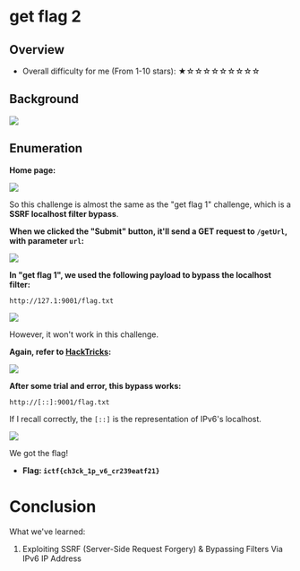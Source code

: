 # get flag 2

## Overview

- Overall difficulty for me (From 1-10 stars): ★☆☆☆☆☆☆☆☆☆

## Background

![](https://github.com/siunam321/CTF-Writeups/blob/main/Icognito-4.0/images/Pasted%20image%2020230217202938.png)

## Enumeration

**Home page:**

![](https://github.com/siunam321/CTF-Writeups/blob/main/Icognito-4.0/images/Pasted%20image%2020230217202948.png)

So this challenge is almost the same as the "get flag 1" challenge, which is a **SSRF localhost filter bypass**.

**When we clicked the "Submit" button, it'll send a GET request to `/getUrl`, with parameter `url`:**

![](https://github.com/siunam321/CTF-Writeups/blob/main/Icognito-4.0/images/Pasted%20image%2020230217203113.png)

**In "get flag 1", we used the following payload to bypass the localhost filter:**
```
http://127.1:9001/flag.txt
```

![](https://github.com/siunam321/CTF-Writeups/blob/main/Icognito-4.0/images/Pasted%20image%2020230217203209.png)

However, it won't work in this challenge.

**Again, refer to [HackTricks](https://book.hacktricks.xyz/pentesting-web/ssrf-server-side-request-forgery/url-format-bypass#localhost):**

![](https://github.com/siunam321/CTF-Writeups/blob/main/Icognito-4.0/images/Pasted%20image%2020230217203327.png)

**After some trial and error, this bypass works:**
```
http://[::]:9001/flag.txt
```

If I recall correctly, the `[::]` is the representation of IPv6's localhost.

![](https://github.com/siunam321/CTF-Writeups/blob/main/Icognito-4.0/images/Pasted%20image%2020230217203400.png)

We got the flag!

- **Flag: `ictf{ch3ck_1p_v6_cr239eatf21}`**

# Conclusion

What we've learned:

1. Exploiting SSRF (Server-Side Request Forgery) & Bypassing Filters Via IPv6 IP Address